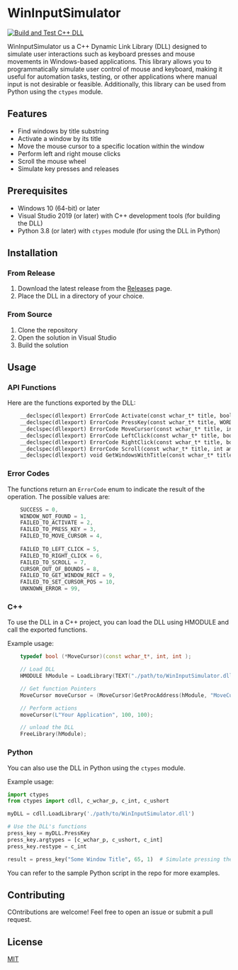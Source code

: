 # WinInputSimulator
[![Build and Test C++ DLL](https://github.com/Ry3nG/WinInputSimulator/actions/workflows/main.yml/badge.svg)](https://github.com/Ry3nG/WinInputSimulator/actions/workflows/main.yml)

WinInputSimulator us a C++ Dynamic Link Library (DLL) designed to simulate user interactions such as keyboard presses and mouse movements in Windows-based applications. This library allows you to programmatically simulate user control of mouse and keyboard, making it useful for automation tasks, testing, or other applications where manual input is not desirable or feasible. Additionally, this library can be used from Python using the `ctypes` module.


## Features

* Find windows by title substring
* Activate a window by its title
* Move the mouse cursor to a specific location within the window
* Perform left and right mouse clicks
* Scroll the mouse wheel
* Simulate key presses and releases

## Prerequisites
* Windows 10 (64-bit) or later
* Visual Studio 2019 (or later) with C++ development tools (for building the DLL)
* Python 3.8 (or later) with `ctypes` module (for using the DLL in Python)

## Installation

### From Release
1. Download the latest release from the [Releases](https://github.com/Ry3nG/WinInputSimulator/releases) page.
2. Place the DLL in a directory of your choice.

### From Source
1. Clone the repository
2. Open the solution in Visual Studio
3. Build the solution


## Usage

### API Functions
Here are the functions exported by the DLL:

```cpp
    __declspec(dllexport) ErrorCode Activate(const wchar_t* title, bool testing = false);
    __declspec(dllexport) ErrorCode PressKey(const wchar_t* title, WORD key, bool testing = false);
    __declspec(dllexport) ErrorCode MoveCursor(const wchar_t* title, int x, int y, bool testing = false);
    __declspec(dllexport) ErrorCode LeftClick(const wchar_t* title, bool testing = false);
    __declspec(dllexport) ErrorCode RightClick(const wchar_t* title, bool testing = false);
    __declspec(dllexport) ErrorCode Scroll(const wchar_t* title, int amount, bool testing = false);
    __declspec(dllexport) void GetWindowsWithTitle(const wchar_t* titleSubstring, HWND* outArray, int* outArraySize);

```
### Error Codes
The functions return an `ErrorCode` enum to indicate the result of the operation. The possible values are:

```cpp
    SUCCESS = 0,
	WINDOW_NOT_FOUND = 1,
	FAILED_TO_ACTIVATE = 2,
	FAILED_TO_PRESS_KEY = 3,
	FAILED_TO_MOVE_CURSOR = 4,
	
	FAILED_TO_LEFT_CLICK = 5,
	FAILED_TO_RIGHT_CLICK = 6,
	FAILED_TO_SCROLL = 7,
	CURSOR_OUT_OF_BOUNDS = 8,
	FAILED_TO_GET_WINDOW_RECT = 9,
	FAILED_TO_SET_CURSOR_POS = 10,
	UNKNOWN_ERROR = 99,
```

### C++

To use the DLL in a C++ project, you can load the DLL using HMODULE and call the exported functions.

Example usage:

```cpp
    typedef bool (*MoveCursor)(const wchar_t*, int, int );

    // Load DLL
    HMODULE hModule = LoadLibrary(TEXT("./path/to/WinInputSimulator.dll"));

    // Get function Pointers
    MoveCursor moveCursor = (MoveCursor)GetProcAddress(hModule, "MoveCursor");

    // Perform actions
    moveCursor(L"Your Application", 100, 100);

    // unload the DLL
	FreeLibrary(hModule);
```

### Python

You can also use the DLL in Python using the `ctypes` module.

Example usage:

```python
import ctypes
from ctypes import cdll, c_wchar_p, c_int, c_ushort

myDLL = cdll.LoadLibrary('./path/to/WinInputSimulator.dll')

# Use the DLL's functions
press_key = myDLL.PressKey
press_key.argtypes = [c_wchar_p, c_ushort, c_int]
press_key.restype = c_int

result = press_key("Some Window Title", 65, 1)  # Simulate pressing the 'A' key
```
You can refer to the sample Python script in the repo for more examples.

## Contributing
COntributions are welcome! Feel free to open an issue or submit a pull request.

## License
[MIT](https://choosealicense.com/licenses/mit/)


